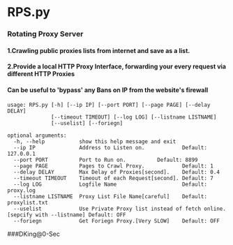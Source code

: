 #                RPS.py
###        Rotating Proxy Server
####	1.Crawling public proxies lists from internet and save as a list.
####	2.Provide a local HTTP Proxy Interface, forwarding your every request via different HTTP Proxies
####	Can be useful to 'bypass' any Bans on IP from the website's firewall



```
usage: RPS.py [-h] [--ip IP] [--port PORT] [--page PAGE] [--delay DELAY]
              [--timeout TIMEOUT] [--log LOG] [--listname LISTNAME]
              [--uselist] [--foriegn]

optional arguments:
  -h, --help           show this help message and exit
  --ip IP              Address to Listen on.            Default: 127.0.0.1
  --port PORT          Port to Run on.          Default: 8899
  --page PAGE          Pages to Crawl Proxy.            Default: 1
  --delay DELAY        Max Delay of Proxies[second].    Default: 0.4
  --timeout TIMEOUT    Timeout of each Request[second]. Default: 7
  --log LOG            Logfile Name                     Default: proxy.log
  --listname LISTNAME  Proxy List File Name[careful]    Default: proxylist.txt
  --uselist            Use Private Proxy list instead of fetch online.[sepcify with --listname] Default: OFF
  --foriegn            Get Foriegn Proxy.[Very SLOW]    Default: OFF

```

###DKing@0-Sec



